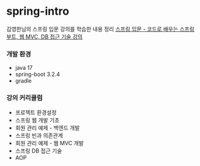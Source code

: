 # spring-intro

김영한님의 스프링 입문 강의를 학습한 내용 정리
[스프링 입문 - 코드로 배우는 스프링 부트, 웹 MVC, DB 접근 기술 강의](https://www.inflearn.com/course/%EC%8A%A4%ED%94%84%EB%A7%81-%EC%9E%85%EB%AC%B8-%EC%8A%A4%ED%94%84%EB%A7%81%EB%B6%80%ED%8A%B8/dashboard)

### 개발 환경
* java 17
* spring-boot 3.2.4
* gradle

### 강의 커리큘럼
* 프로젝트 환경설정
* 스프링 웹 개발 기초
* 회원 관리 예제 - 백엔드 개발
* 스프링 빈과 의존관계
* 회원 관리 예제 - 웹 MVC 개발
* 스프링 DB 접근 기술
* AOP


